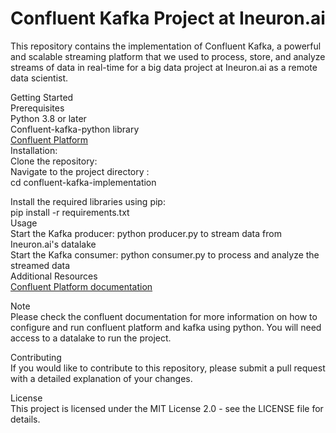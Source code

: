 # Confluent Kafka Project at Ineuron.ai

This repository contains the implementation of Confluent Kafka, a powerful and scalable streaming platform that we used to process, store, and analyze streams of data in real-time for a big data project at Ineuron.ai as a remote data scientist.

Getting Started <br>
Prerequisites<br>
Python 3.8 or later<br>
Confluent-kafka-python library<br>
[Confluent Platform](https://confluent.cloud)<br>
Installation:<br>
Clone the repository:<br> 
Navigate to the project directory :<br> cd confluent-kafka-implementation <br>

Install the required libraries using pip:<br> pip install -r requirements.txt<br>
Usage<br>
Start the Kafka producer: python producer.py to stream data from Ineuron.ai's datalake<br>
Start the Kafka consumer: python consumer.py to process and analyze the streamed data<br>
Additional Resources<br>
[Confluent Platform documentation](https://confluent.cloud/learn)<br>

Note<br>
Please check the confluent documentation for more information on how to configure and run confluent platform and kafka using python. You will need access to a datalake to run the project.

Contributing<br>
If you would like to contribute to this repository, please submit a pull request with a detailed explanation of your changes.<br>

License<br>
This project is licensed under the MIT License 2.0 - see the LICENSE file for details.
